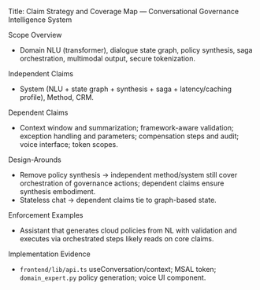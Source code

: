 Title: Claim Strategy and Coverage Map — Conversational Governance Intelligence System

Scope Overview
- Domain NLU (transformer), dialogue state graph, policy synthesis, saga orchestration, multimodal output, secure tokenization.

Independent Claims
- System (NLU + state graph + synthesis + saga + latency/caching profile), Method, CRM.

Dependent Claims
- Context window and summarization; framework-aware validation; exception handling and parameters; compensation steps and audit; voice interface; token scopes.

Design-Arounds
- Remove policy synthesis → independent method/system still cover orchestration of governance actions; dependent claims ensure synthesis embodiment.
- Stateless chat → dependent claims tie to graph-based state.

Enforcement Examples
- Assistant that generates cloud policies from NL with validation and executes via orchestrated steps likely reads on core claims.

Implementation Evidence
- `frontend/lib/api.ts` useConversation/context; MSAL token; `domain_expert.py` policy generation; voice UI component.



